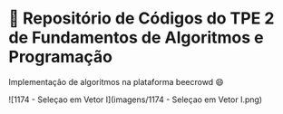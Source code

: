 # 👋 Repositório de Códigos do TPE 2 de Fundamentos de Algoritmos e Programação

<p> Implementação de algoritmos na plataforma beecrowd 😄

![1174 - Seleçao em Vetor I](imagens/1174 - Seleçao em Vetor I.png)

